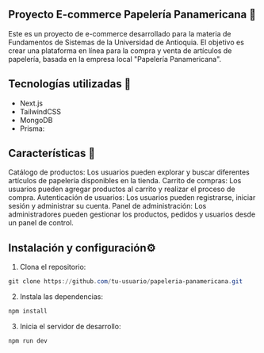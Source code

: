 ## Proyecto E-commerce Papelería Panamericana 🛒
Este es un proyecto de e-commerce desarrollado para la materia de Fundamentos de Sistemas de la Universidad de Antioquia. El objetivo es crear una plataforma en línea para la compra y venta de artículos de papelería, basada en la empresa local "Papelería Panamericana".

## Tecnologías utilizadas 🧰
- Next.js
- TailwindCSS
- MongoDB
- Prisma:

## Características 👀
Catálogo de productos: Los usuarios pueden explorar y buscar diferentes artículos de papelería disponibles en la tienda.
Carrito de compras: Los usuarios pueden agregar productos al carrito y realizar el proceso de compra.
Autenticación de usuarios: Los usuarios pueden registrarse, iniciar sesión y administrar su cuenta.
Panel de administración: Los administradores pueden gestionar los productos, pedidos y usuarios desde un panel de control.

## Instalación y configuración⚙️
1. Clona el repositorio:
```powershell
git clone https://github.com/tu-usuario/papeleria-panamericana.git
```
2. Instala las dependencias:
```powershell
npm install
```
3. Inicia el servidor de desarrollo:
```powershell
npm run dev
```
